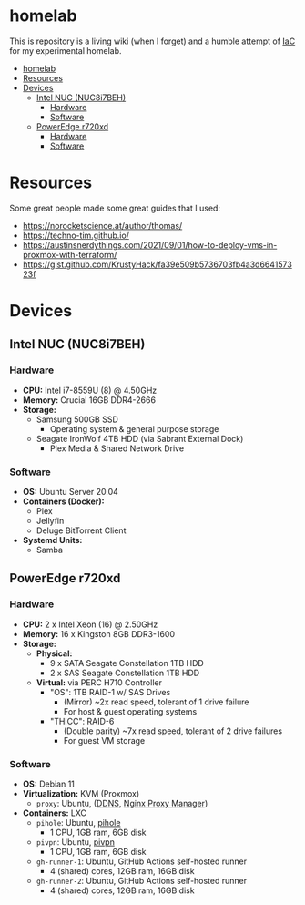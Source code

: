 # homelab

This is repository is a living wiki (when I forget) and a humble attempt of [IaC](https://docs.microsoft.com/en-us/devops/deliver/what-is-infrastructure-as-code) for my experimental homelab.

- [homelab](#homelab)
- [Resources](#resources)
- [Devices](#devices)
  - [Intel NUC (NUC8i7BEH)](#intel-nuc-nuc8i7beh)
    - [Hardware](#hardware)
    - [Software](#software)
  - [PowerEdge r720xd](#poweredge-r720xd)
    - [Hardware](#hardware-1)
    - [Software](#software-1)

# Resources

Some great people made some great guides that I used:
- https://norocketscience.at/author/thomas/
- https://techno-tim.github.io/
- https://austinsnerdythings.com/2021/09/01/how-to-deploy-vms-in-proxmox-with-terraform/
- https://gist.github.com/KrustyHack/fa39e509b5736703fb4a3d664157323f

# Devices

## Intel NUC (NUC8i7BEH)

### Hardware

- **CPU:** Intel i7-8559U (8) @ 4.50GHz
- **Memory:** Crucial 16GB DDR4-2666
- **Storage:**
  - Samsung 500GB SSD
    - Operating system & general purpose storage
  - Seagate IronWolf 4TB HDD (via Sabrant External Dock)
    - Plex Media & Shared Network Drive

### Software

- **OS:** Ubuntu Server 20.04
- **Containers (Docker):**
  - Plex
  - Jellyfin
  - Deluge BitTorrent Client
- **Systemd Units:**
  - Samba

## PowerEdge r720xd

### Hardware

- **CPU:** 2 x Intel Xeon (16) @ 2.50GHz
- **Memory:** 16 x Kingston 8GB DDR3-1600
- **Storage:**
  - **Physical:**
    - 9 x SATA Seagate Constellation 1TB HDD
    - 2 x SAS Seagate Constellation 1TB HDD
  - **Virtual:** via PERC H710 Controller
    - "OS": 1TB RAID-1 w/ SAS Drives
      - (Mirror) ~2x read speed, tolerant of 1 drive failure
      - For host & guest operating systems
    - "THICC": RAID-6
      - (Double parity) ~7x read speed, tolerant of 2 drive failures
      - For guest VM storage

### Software
- **OS:** Debian 11
- **Virtualization:** KVM (Proxmox)
  - `proxy`: Ubuntu, ([DDNS](https://github.com/timothymiller/cloudflare-ddns), [Nginx Proxy Manager](https://nginxproxymanager.com/))
- **Containers:** LXC
  - `pihole`: Ubuntu, [pihole](https://pi-hole.net/)
    - 1 CPU, 1GB ram, 6GB disk
  - `pivpn`: Ubuntu, [pivpn](https://pivpn.io/)
    - 1 CPU, 1GB ram, 6GB disk
  - `gh-runner-1`: Ubuntu, GitHub Actions self-hosted runner
    - 4 (shared) cores, 12GB ram, 16GB disk
  - `gh-runner-2`: Ubuntu, GitHub Actions self-hosted runner
    - 4 (shared) cores, 12GB ram, 16GB disk
